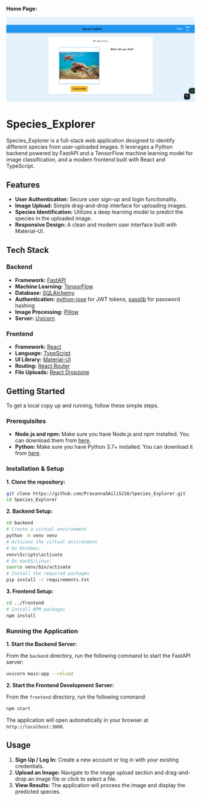 
**Home Page:**

![Home Page](./Home%20Page%20.png)

# Species_Explorer

Species_Explorer is a full-stack web application designed to identify different species from user-uploaded images. It leverages a Python backend powered by FastAPI and a TensorFlow machine learning model for image classification, and a modern frontend built with React and TypeScript.

## Features

*   **User Authentication:** Secure user sign-up and login functionality.
*   **Image Upload:** Simple drag-and-drop interface for uploading images.
*   **Species Identification:** Utilizes a deep learning model to predict the species in the uploaded image.
*   **Responsive Design:** A clean and modern user interface built with Material-UI.

## Tech Stack

### Backend

*   **Framework:** [FastAPI](https://fastapi.tiangolo.com/)
*   **Machine Learning:** [TensorFlow](https://www.tensorflow.org/)
*   **Database:** [SQLAlchemy](https://www.sqlalchemy.org/)
*   **Authentication:** [python-jose](https://github.com/mpdavis/python-jose) for JWT tokens, [passlib](https://passlib.readthedocs.io/en/stable/) for password hashing
*   **Image Processing:** [Pillow](https://python-pillow.org/)
*   **Server:** [Uvicorn](https://www.uvicorn.org/)

### Frontend

*   **Framework:** [React](https://reactjs.org/)
*   **Language:** [TypeScript](https://www.typescriptlang.org/)
*   **UI Library:** [Material-UI](https://mui.com/)
*   **Routing:** [React Router](https://reactrouter.com/)
*   **File Uploads:** [React Dropzone](https://react-dropzone.js.org/)

## Getting Started

To get a local copy up and running, follow these simple steps.

### Prerequisites

*   **Node.js and npm:** Make sure you have Node.js and npm installed. You can download them from [here](https://nodejs.org/).
*   **Python:** Make sure you have Python 3.7+ installed. You can download it from [here](https://www.python.org/).

### Installation & Setup

**1. Clone the repository:**

```sh
git clone https://github.com/PrasannaSAili5216/Species_Explorer.git
cd Species_Explorer
```

**2. Backend Setup:**

```sh
cd backend
# Create a virtual environment
python -m venv venv
# Activate the virtual environment
# On Windows:
venv\Scripts\activate
# On macOS/Linux:
source venv/bin/activate
# Install the required packages
pip install -r requirements.txt
```

**3. Frontend Setup:**

```sh
cd ../frontend
# Install NPM packages
npm install
```

### Running the Application

**1. Start the Backend Server:**

From the `backend` directory, run the following command to start the FastAPI server:

```sh
uvicorn main:app --reload
```

**2. Start the Frontend Development Server:**

From the `frontend` directory, run the following command:

```sh
npm start
```

The application will open automatically in your browser at `http://localhost:3000`.

## Usage

1.  **Sign Up / Log In:** Create a new account or log in with your existing credentials.
2.  **Upload an Image:** Navigate to the image upload section and drag-and-drop an image file or click to select a file.
3.  **View Results:** The application will process the image and display the predicted species.


